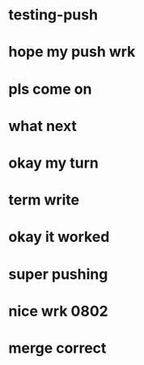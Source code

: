 # testing-push
# hope my push wrk
# pls come on
# what next
# okay my turn
# term write
# okay it worked
# super pushing
# nice wrk 0802
# merge correct